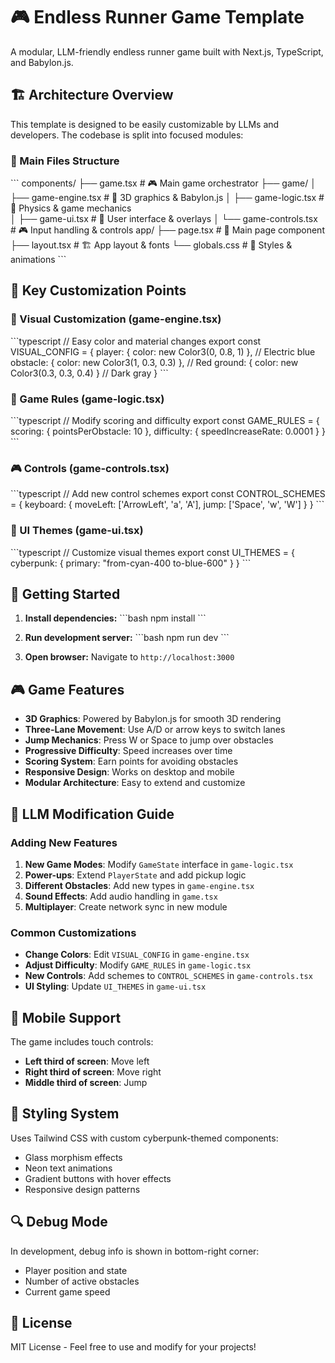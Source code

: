 # 🎮 Endless Runner Game Template

A modular, LLM-friendly endless runner game built with Next.js, TypeScript, and Babylon.js.

## 🏗️ Architecture Overview

This template is designed to be easily customizable by LLMs and developers. The codebase is split into focused modules:

### 📁 Main Files Structure

\`\`\`
components/
├── game.tsx                 # 🎮 Main game orchestrator
├── game/
│   ├── game-engine.tsx     # 🚀 3D graphics & Babylon.js
│   ├── game-logic.tsx      # 🧠 Physics & game mechanics  
│   ├── game-ui.tsx         # 🎨 User interface & overlays
│   └── game-controls.tsx   # 🎮 Input handling & controls
app/
├── page.tsx                # 📄 Main page component
├── layout.tsx              # 🏗️ App layout & fonts
└── globals.css             # 🎨 Styles & animations
\`\`\`

## 🔧 Key Customization Points

### 🎨 Visual Customization (game-engine.tsx)
\`\`\`typescript
// Easy color and material changes
export const VISUAL_CONFIG = {
  player: { color: new Color3(0, 0.8, 1) },    // Electric blue
  obstacle: { color: new Color3(1, 0.3, 0.3) }, // Red
  ground: { color: new Color3(0.3, 0.3, 0.4) }  // Dark gray
}
\`\`\`

### 🎯 Game Rules (game-logic.tsx)
\`\`\`typescript
// Modify scoring and difficulty
export const GAME_RULES = {
  scoring: { pointsPerObstacle: 10 },
  difficulty: { speedIncreaseRate: 0.0001 }
}
\`\`\`

### 🎮 Controls (game-controls.tsx)
\`\`\`typescript
// Add new control schemes
export const CONTROL_SCHEMES = {
  keyboard: {
    moveLeft: ['ArrowLeft', 'a', 'A'],
    jump: ['Space', 'w', 'W']
  }
}
\`\`\`

### 🎨 UI Themes (game-ui.tsx)
\`\`\`typescript
// Customize visual themes
export const UI_THEMES = {
  cyberpunk: {
    primary: "from-cyan-400 to-blue-600"
  }
}
\`\`\`

## 🚀 Getting Started

1. **Install dependencies:**
   \`\`\`bash
   npm install
   \`\`\`

2. **Run development server:**
   \`\`\`bash
   npm run dev
   \`\`\`

3. **Open browser:**
   Navigate to `http://localhost:3000`

## 🎮 Game Features

- **3D Graphics**: Powered by Babylon.js for smooth 3D rendering
- **Three-Lane Movement**: Use A/D or arrow keys to switch lanes
- **Jump Mechanics**: Press W or Space to jump over obstacles
- **Progressive Difficulty**: Speed increases over time
- **Scoring System**: Earn points for avoiding obstacles
- **Responsive Design**: Works on desktop and mobile
- **Modular Architecture**: Easy to extend and customize

## 🔧 LLM Modification Guide

### Adding New Features

1. **New Game Modes**: Modify `GameState` interface in `game-logic.tsx`
2. **Power-ups**: Extend `PlayerState` and add pickup logic
3. **Different Obstacles**: Add new types in `game-engine.tsx`
4. **Sound Effects**: Add audio handling in `game.tsx`
5. **Multiplayer**: Create network sync in new module

### Common Customizations

- **Change Colors**: Edit `VISUAL_CONFIG` in `game-engine.tsx`
- **Adjust Difficulty**: Modify `GAME_RULES` in `game-logic.tsx`
- **New Controls**: Add schemes to `CONTROL_SCHEMES` in `game-controls.tsx`
- **UI Styling**: Update `UI_THEMES` in `game-ui.tsx`

## 📱 Mobile Support

The game includes touch controls:
- **Left third of screen**: Move left
- **Right third of screen**: Move right  
- **Middle third of screen**: Jump

## 🎨 Styling System

Uses Tailwind CSS with custom cyberpunk-themed components:
- Glass morphism effects
- Neon text animations
- Gradient buttons with hover effects
- Responsive design patterns

## 🔍 Debug Mode

In development, debug info is shown in bottom-right corner:
- Player position and state
- Number of active obstacles
- Current game speed

## 📄 License

MIT License - Feel free to use and modify for your projects!
